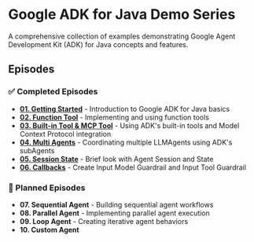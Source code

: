 # Google ADK for Java Demo Series

A comprehensive collection of examples demonstrating Google Agent Development Kit (ADK) for Java concepts and features.

## Episodes

### ✅ Completed Episodes

- **[01. Getting Started](01.Getting-Started/)** - Introduction to Google ADK for Java basics
- **[02. Function Tool](02.Function-Tool/)** - Implementing and using function tools
- **[03. Built-in Tool & MCP Tool](03.Built-in-Tool-MCP-Tool/)** - Using ADK's built-in tools and Model Context Protocol integration
- **[04. Multi Agents](04.Multi-Agents/)** - Coordinating multiple LLMAgents using ADK's subAgents
- **[05. Session State](05.Session-State/)** - Brief look with Agent Session and State
- **[06. Callbacks](06.Callbacks/)** - Create Input Model Guardrail and Input Tool Guardrail

### 🚧 Planned Episodes
- **07. Sequential Agent** - Building sequential agent workflows
- **08. Parallel Agent** - Implementing parallel agent execution
- **09. Loop Agent** - Creating iterative agent behaviors
- **10. Custom Agent**